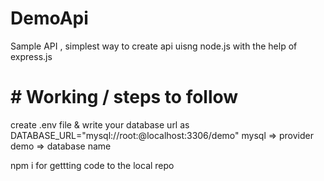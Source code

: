 # DemoApi
Sample API , simplest way to create api uisng node.js with the help of express.js

# # Working / steps to follow
create .env file & write your database url as DATABASE_URL="mysql://root:@localhost:3306/demo"
mysql => provider
demo => database name

npm i  for gettting code to the local repo

